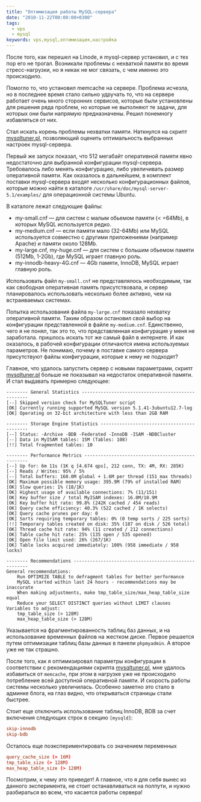 ```yaml
---
title: "Оптимизация работы MySQL-сервера"
date: "2010-11-22T00:00:00+0300"
tags:
  - vps
  - mysql
keywords: vps,mysql,оптимизация,настройка
---
```

После того, как перешел на Linode, я mysql-сервер установил, и с тех пор его не трогал. Возникали проблемы с нехваткой памяти во время стресс-нагрузки, но я никак не мог связать, с чем именно это происходило.

Помогло то, что установил memcache на сервере. Проблема исчезла, но в последнее время стало сильно удручать то, что на сервере работает очень много сторонних сервисов, которые были установлены для решения ряда проблем, но которые не выполняют те задачи, для которых они были напрямую предназначены. Решил понемногу избавляться от них.

Стал искать корень проблемы нехватки памяти. Наткнулся на скрипт <a href="http://mysqltuner.pl/mysqltuner.pl" rel="nofollow">mysqltuner.pl</a>, позволяющий оценить оптимальность выбранных настроек mysql-сервера.

Первый же запуск показал, что 512 мегабайт оперативной памяти явно недостаточно для выбранной конфигурации mysql-сервера. Требовалось либо менять конфигурацию, либо увеличивать размер оперативной памяти. Как оказалось в дальнейшем, в комплект поставки mysql-сервера входят несколько конфигурационных файлов, которые можно найти в каталоге <code>/usr/share/doc/mysql-server-5.1/examples/</code> для операционной системы Ubuntu.

В каталоге лежат следующие файлы:
<ul>
	<li>my-small.cnf — для систем с малым обьемом памяти (&lt; =64Mb), в которых MySQL используется редко.</li>
	</li><li>my-medium.cnf — если памяти мало (32-64Mb) или MySQL используется совместно с другими приложениями (например Apache) и памяти около 128Mb.</li>
	<li>my-large.cnf, my-huge.cnf — для систем с большим обьемом памяти (512Mb, 1-2Gb), где MySQL играет главную роль.</li>
	<li>my-innodb-heavy-4G.cnf — 4Gb памяти, InnoDB, MySQL играет главную роль.</li>
</ul>

Использовать файл <code>my-small.cnf</code> не представлялось необходимым, так как свободная оперативная память присутствовала, и сервер планировалось использовать несколько более активно, чем на встраиваемых системах.

Попытка использования файла <code>my-large.cnf</code> показало нехватку оперативной памяти. Таким образом остановил свой выбор на конфигурации представленной в файле <code>my-medium.cnf</code>. Единственно, чего я не понял, так это то, что представленная конфигурация у меня не заработала. пришлось искать тот же самый файл в интернете. И как оказалось, в рабочей конфигурации отличаются имена используемых параметров. Не понимаю, почему в поставке самого сервера присутствуют файлы конфигурации, которые к нему не подходят?

Главное, что удалось запустить сервер с новыми параметрами, скрипт <a href="http://mysqltuner.pl/mysqltuner.pl" rel="nofollow">mysqltuner.pl</a> больше не показывал на недостаток оперативной памяти. И стал выдавать примерно следующее:

```text
-------- General Statistics --------------------------------------------------
[--] Skipped version check for MySQLTuner script
[OK] Currently running supported MySQL version 5.1.41-3ubuntu12.7-log
[OK] Operating on 32-bit architecture with less than 2GB RAM

-------- Storage Engine Statistics -------------------------------------------
[--] Status: -Archive -BDB -Federated -InnoDB -ISAM -NDBCluster
[--] Data in MyISAM tables: 15M (Tables: 108)
[!!] Total fragmented tables: 10

-------- Performance Metrics -------------------------------------------------
[--] Up for: 6m 11s (1K q [4.674 qps], 212 conn, TX: 4M, RX: 285K)
[--] Reads / Writes: 95% / 5%
[--] Total buffers: 160.0M global + 1.6M per thread (151 max threads)
[OK] Maximum possible memory usage: 395.9M (79% of installed RAM)
[OK] Slow queries: 1% (18/1K)
[OK] Highest usage of available connections: 7% (11/151)
[OK] Key buffer size / total MyISAM indexes: 16.0M/10.9M
[OK] Key buffer hit rate: 99.8% (242K cached / 454 reads)
[OK] Query cache efficiency: 40.3% (522 cached / 1K selects)
[OK] Query cache prunes per day: 0
[OK] Sorts requiring temporary tables: 0% (0 temp sorts / 225 sorts)
[!!] Temporary tables created on disk: 35% (187 on disk / 526 total)
[OK] Thread cache hit rate: 94% (11 created / 212 connections)
[OK] Table cache hit rate: 25% (135 open / 535 opened)
[OK] Open file limit used: 26% (267/1K)
[OK] Table locks acquired immediately: 100% (958 immediate / 958 locks)

-------- Recommendations -----------------------------------------------------
General recommendations:
    Run OPTIMIZE TABLE to defragment tables for better performance
    MySQL started within last 24 hours - recommendations may be inaccurate
    When making adjustments, make tmp_table_size/max_heap_table_size equal
    Reduce your SELECT DISTINCT queries without LIMIT clauses
Variables to adjust:
    tmp_table_size (> 128M)
    max_heap_table_size (> 128M)
```

Указывается на фрагментированность таблиц баз данных, и на использование временных файлов на жестком диске. Первое решается путем оптимизации таблиц базы данных в панели <code>phpmyadmin</code>. А второе уже не так страшно.

После того, как я оптимизировал параметры конфигурации в соответствии с рекомендациями скрипта <a href="http://mysqltuner.pl/mysqltuner.pl" rel="nofollow">mysqltuner.pl</a>, мне удалось избавиться от <code>memcache</code>, при этом в нагрузке уже не происходило потребление всей доступной оперативной памяти. И скорость работы системы несколько увеличилась. Особенно заметно это стало в админке блога, на глаз видно, что открываться страницы стали быстрее.

Стоит еще отключить использование таблиц InnoDB, BDB за счет включения следующих строк в
секцию `[mysqld]`:

```conf
skip-innodb
skip-bdb
```

Осталось еще поэкспериментировать со значением переменных

```conf
query_cache_size (> 16M)
tmp_table_size (> 128M)
max_heap_table_size (> 128M)
```

Посмотрим, к чему это приведет! А главное, что я для себя вынес из данного эксперимента, не стоит останавливаться на полпути, и нужно разбираться во всем, что касается работы сервера!
